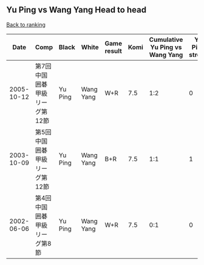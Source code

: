## Yu Ping vs Wang Yang Head to head

[Back to ranking](../../index.md)




| **Date** | **Comp** | **Black** | **White** | **Game result** | **Komi** | **Cumulative Yu Ping vs Wang Yang** | **Yu Ping streak** | **Wang Yang streak** | 
| --- | --- | --- | --- | --- | --- | --- | --- | --- |
| 2005-10-12 | 第7回中国囲碁甲級リーグ第12節 | Yu Ping | Wang Yang | W+R | 7.5 | 1:2 | 0 | 1 | 
| 2003-10-09 | 第5回中国囲碁甲級リーグ第12節 | Yu Ping | Wang Yang | B+R | 7.5 | 1:1 | 1 | 0 | 
| 2002-06-06 | 第4回中国囲碁甲級リーグ第8節 | Yu Ping | Wang Yang | W+R | 7.5 | 0:1 | 0 | 1 |




